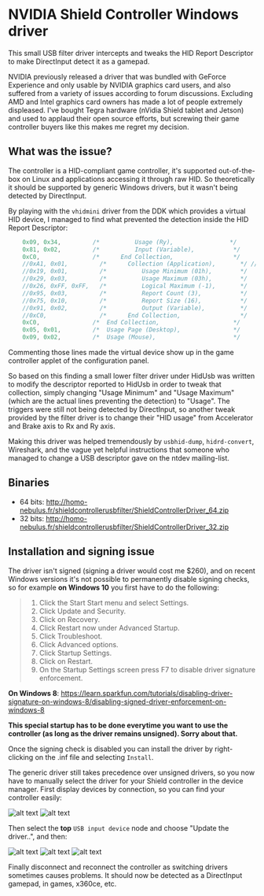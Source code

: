 NVIDIA Shield Controller Windows driver
=======================
This small USB filter driver intercepts and tweaks the HID Report Descriptor to make DirectInput detect it as a gamepad.

NVIDIA previously released a driver that was bundled with GeForce Experience and only usable by NVIDIA graphics card users, and also suffered from a variety of issues according to forum discussions. Excluding AMD and Intel graphics card owners has made a lot of people extremely displeased. I've bought Tegra hardware (nVidia Shield tablet and Jetson) and used to applaud their open source efforts, but screwing their game controller buyers like this makes me regret my decision.

What was the issue?
--------------
The controller is a HID-compliant game controller, it's supported out-of-the-box on Linux and applications accessing it through raw HID. So theoretically it should be supported by generic Windows drivers, but it wasn't being detected by DirectInput.

By playing with the `vhidmini` driver from the DDK which provides a virtual HID device, I managed to find what prevented the detection inside the HID Report Descriptor:

```cpp
    0x09, 0x34,         /*          Usage (Ry),                */
    0x81, 0x02,         /*          Input (Variable),           */
    0xC0,               /*      End Collection,                 */
    //0xA1, 0x01,         /*      Collection (Application),       */ // <===== The root cause was this "output collection" part of the same report
    //0x19, 0x01,         /*          Usage Minimum (01h),        */
    //0x29, 0x03,         /*          Usage Maximum (03h),        */
    //0x26, 0xFF, 0xFF,   /*          Logical Maximum (-1),       */
    //0x95, 0x03,         /*          Report Count (3),           */
    //0x75, 0x10,         /*          Report Size (16),           */
    //0x91, 0x02,         /*          Output (Variable),          */
    //0xC0,               /*      End Collection,                 */
    0xC0,               /*  End Collection,                     */
    0x05, 0x01,         /*  Usage Page (Desktop),               */
    0x09, 0x02,         /*  Usage (Mouse),                      */
```

Commenting those lines made the virtual device show up in the game controller applet of the configuration panel.

So based on this finding a small lower filter driver under HidUsb was written to modify the descriptor reported to HidUsb in order to tweak that collection, simply changing "Usage Minimum" and "Usage Maximum" (which are the actual lines preventing the detection) to "Usage". The triggers were still not being detected by DirectInput, so another tweak provided by the filter driver is to change their "HID usage" from Accelerator and Brake axis to Rx and Ry axis.

Making this driver was helped tremendously by `usbhid-dump`, `hidrd-convert`, Wireshark, and the vague yet helpful instructions that someone who managed to change a USB descriptor gave on the ntdev mailing-list.

Binaries
--------------
 * 64 bits: http://homo-nebulus.fr/shieldcontrollerusbfilter/ShieldControllerDriver_64.zip
 * 32 bits: http://homo-nebulus.fr/shieldcontrollerusbfilter/ShieldControllerDriver_32.zip

Installation and signing issue
--------------

The driver isn't signed (signing a driver would cost me $260), and on recent Windows versions it's not possible to permanently disable signing checks, so for example **on Windows 10** you first have to do the following:

> 1. Click the Start Start menu and select Settings.
> 2. Click Update and Security.
> 3. Click on Recovery.
> 4. Click Restart now under Advanced Startup.
> 5. Click Troubleshoot.
> 6. Click Advanced options.
> 7. Click Startup Settings.
> 8. Click on Restart.
> 9. On the Startup Settings screen press F7 to disable driver signature enforcement.

**On Windows 8**: https://learn.sparkfun.com/tutorials/disabling-driver-signature-on-windows-8/disabling-signed-driver-enforcement-on-windows-8

**This special startup has to be done everytime you want to use the controller (as long as the driver remains unsigned). Sorry about that.**

Once the signing check is disabled you can install the driver by right-clicking on the .inf file and selecting `Install`.

The generic driver still takes precedence over unsigned drivers, so you now have to manually select the driver for your Shield controller in the device manager. First display devices by connection, so you can find your controller easily:

![alt text](https://github.com/Syniurge/ShieldControllerWinDriver/blob/master/doc/DevMgrByConnection.png "DevMgrByConnection")
![alt text](https://github.com/Syniurge/ShieldControllerWinDriver/blob/master/doc/ShieldControllerPID.png "ShieldControllerPID")

Then select the **top** `USB input device` node and choose "Update the driver..", and then:

![alt text](https://github.com/Syniurge/ShieldControllerWinDriver/blob/master/doc/ShieldCtrlDriverStep1.png "ShieldCtrlDriverStep1")
![alt text](https://github.com/Syniurge/ShieldControllerWinDriver/blob/master/doc/ShieldCtrlDriverStep2.png "ShieldCtrlDriverStep2")
![alt text](https://github.com/Syniurge/ShieldControllerWinDriver/blob/master/doc/ShieldCtrlDriverStep3.png "ShieldCtrlDriverStep3")

Finally disconnect and reconnect the controller as switching drivers sometimes causes problems. It should now be detected as a DirectInput gamepad, in games, x360ce, etc.